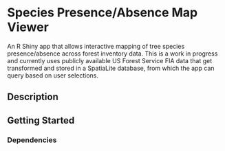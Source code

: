 # Species Presence/Absence Map Viewer

An R Shiny app that allows interactive mapping of tree species presence/absence across forest inventory data. 
This is a work in progress and currently uses publicly available US Forest Service FIA data that get transformed and stored in a SpatiaLite database, from which the app can query based on user selections.

## Description

## Getting Started

### Dependencies
